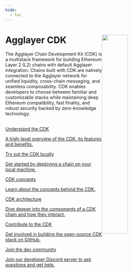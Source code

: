 ```yaml
---
hide:
  - toc
---
```


<style>
   .git-revision-date-localized-plugin, .md-source-file, .md-content__button.md-icon {
      display: none;
   }
</style>

<div class="section-wrapper product-section-head">
   <div class="hero-image"><img src="../img/cdk/cdk.svg" loading="lazy" class="hero-image" style="width: 40%; float: right;"></div>
   <div class="hero-left">
      <h1 class="hero-heading">Agglayer CDK</h1>
      <p class="hero-subtext">The Agglayer Chain Development Kit (CDK) is a multistack framework for building Ethereum Layer 2 (L2) chains with default Agglayer integration. Chains built with CDK are natively connected to the Agglayer network for unified liquidity, cross-chain messaging, and seamless composability. CDK enables developers to choose between familiar and customizable stacks while maintaining deep Ethereum compatibility, fast finality, and robust security backed by zero-knowledge technology.</p>
   </div>
   </br>
</div>

<div class="grid-container">
   <div class="grid-item">
      <a href="./overview">
         <div class="product-list-item-header">
            <div class="feature-card-heading">Understand the CDK</div>
         </div>
         <p class="feature-paragraph">A high-level overview of the CDK, its features and benefits.</p>
      </a>
   </div>
   <div class="grid-item">
      <a href="./getting-started/local-deployment/">
         <div class="product-list-item-header">
            <div class="feature-card-heading">Try out the CDK locally</div>
         </div>
         <p class="feature-paragraph">Get started by deploying a chain on your local machine.</p>
      </a>
   </div>
   <div class="grid-item">
      <a href="./concepts/layer2s">
         <div class="product-list-item-header">
            <div class="feature-card-heading">CDK concepts</div>
         </div>
         <p class="feature-paragraph">Learn about the concepts behind the CDK.</p>
      </a>
   </div>
    <div class="grid-item">
      <a href="./architecture/cdk-zkevm">
         <div class="product-list-item-header">
            <div class="feature-card-heading">CDK architecture</div>
         </div>
         <p class="feature-paragraph">Dive deeper into the components of a CDK chain and how they interact.</p>
      </a>
   </div>
   <div class="grid-item">
      <a href="https://github.com/0xPolygon/cdk-validium-node" target="_blank">
         <div class="product-list-item-header">
            <div class="feature-card-heading">Contribute to the CDK</div>
         </div>
         <p class="feature-paragraph">Get involved in building the open-source CDK stack on GitHub.</p>
      </a>
   </div>
   <div class="grid-item">
      <a href="https://discord.com/invite/0xpolygonRnD" target="_blank">
         <div class="product-list-item-header">
            <div class="feature-card-heading">Join the dev community</div>
         </div>
         <p class="feature-paragraph">Join our developer Discord server to ask questions and get help.</p>
      </a>
   </div>
</div>
